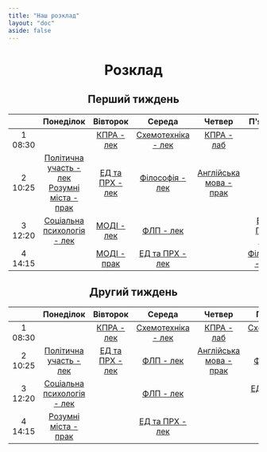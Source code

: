 ```yaml
---
title: "Наш розклад"
layout: "doc"
aside: false
---
```


<h1 align="center">Розклад</h1>

<h2 align="center">Перший тиждень</h2>

|   | Понеділок | Вівторок | Середа | Четвер | П'ятниця |
|:-:|:---------:|:--------:|:------:|:------:|:--------:|
| 1<br>08:30 |  | [КПРА - лек](/tasks/kpra) | [Схемотехніка - лек](/tasks/circuit) | [КПРА - лаб](/tasks/kpra) |
| 2<br>10:25 | [Політична участь - лек](/tasks/political)<br>[Розумні міста - прак](/tasks/smart) | [ЕД та ПРХ - лек](/tasks/edprh) | [Філософія - лек](/tasks/philosophy)| [Англійська мова - прак](/tasks/english) |
| 3<br>12:20 | [Соціальна психологія - лек](/tasks/psychology) | [МОДІ - лек](/tasks/modi) | [ФЛП - лек](/tasks/flp) |  | [ЕД та ПРХ - прак](/tasks/edprh) |
| 4<br>14:15 |  | [МОДІ - прак](/tasks/modi) | [ЕД та ПРХ - лек](/tasks/edprh) |  | [Філософія - прак](/tasks/philosophy)|

<h2 align="center">Другий тиждень</h2>

|   | Понеділок | Вівторок | Середа | Четвер | П'ятниця |
|:-:|:---------:|:--------:|:------:|:------:|:--------:|
| 1<br>08:30 |  | [КПРА - лек](/tasks/kpra) | [Схемотехніка - лек](/tasks/circuit) | [КПРА - лаб](/tasks/kpra) | [Схемотехніка - лек](/tasks/circuit) |
| 2<br>10:25 | [Політична участь - лек](/tasks/political) | [ЕД та ПРХ - лек](/tasks/edprh) | [ФЛП - лек](/tasks/flp)| [Англійська мова - прак](/tasks/english) | [ФЛП - лек](/tasks/flp) |
| 3<br>12:20 | [Соціальна психологія - лек](/tasks/psychology) |  | [ФЛП - лек](/tasks/flp) |  | [ЕД та ПРХ - прак](/tasks/edprh) |
| 4<br>14:15 | [Розумні міста - прак](/tasks/smart) |  | [ЕД та ПРХ - лек](/tasks/edprh) |  |  |


<script setup>
function getNowWeekDay() {
    let now = new Date();
    let days = ['#day-7', '#day-1', '#day-2', '#day-3', '#day-4', '#day-5', '#day-6'];
    return days[now.getDay()];
}
</script>
